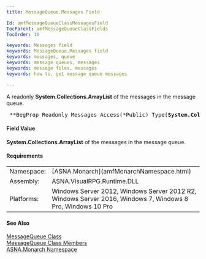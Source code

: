 ```yaml
---
title: MessageQueue.Messages Field

Id: amfMessageQueueClassMessagesField
TocParent: amfMessageQueueClassFields
TocOrder: 10

keywords: Messages field
keywords: MessageQueue.Messages field
keywords: messages, queue
keywords: message queues, messages
keywords: message files, messages
keywords: how to, get message queue messages

---
```


A readonly **System.Collections.ArrayList** of the messages in the message queue.
<pre class="syntax"> **BegProp Readonly Messages Access(*Public) Type(<b>System.Collections.ArrayList** )</b>      </pre>

#### Field Value
**System.Collections.ArrayList** of the messages in the message queue.
<!-- start -->

#### Requirements
<table class="dttable" cellspacing="0" cellpadding="4" width="60%">
           <colgroup>
            <col width="15%" style="font-weight:bold" />
            <col width="85%" />
          </colgroup>
          <tr>
            <td>Namespace:</td>
            <td>[ASNA.Monarch](amfMonarchNamespace.html)</td>
          </tr>
          <tr>
            <td>Assembly:</td>
            <td>ASNA.VisualRPG.Runtime.DLL</td>
          </tr>
         <tr>
            <td>Platforms:</td>
            <td> Windows Server 2012, Windows Server 2012 R2, Windows Server 2016, Windows 7, Windows 8 Pro, Windows 10 Pro</td>
         </tr>
</table>

<!-- end -->

#### See Also
[ MessageQueue Class](amfMessageQueueClass.html) <br /> [ MessageQueue Class Members](amfMessageQueueClassMembers.html) <br /> [ASNA.Monarch Namespace](amfMonarchNamespace.html) 
